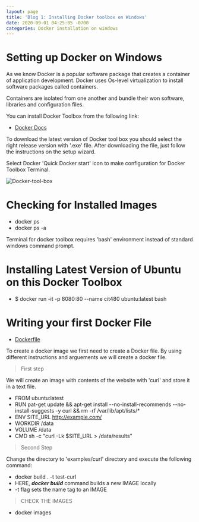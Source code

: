 ```yaml
---
layout: page
title: 'Blog 1: Installing Docker toolbox on Windows'
date: 2020-09-01 04:25:05 -0700
categories: Docker installation on windows
---
```


# Setting up Docker on Windows
As we know Docker is a popular software package that creates a container of application development. Docker uses
Os-level virtualization to install software packages called containers. 

Containers are isolated from one another and bundle their won software, libraries and configuration files.

You can install Docker Toolbox from the following link:
 * [Docker Docs](https://docs.docker.com/toolbox/toolbox_install_windows/)

To download the latest version of Docker tool box you should select the right release version
with '.exe' file. After downloading the file, just follow the instructions on the setup wizard.

Select Docker 'Quick Docker start' icon to make configuration for Docker Toolbox Terminal.

![Docker-tool-box](/assets/images/fall_20/blog_1/docker_toolbox.png)

# Checking for Installed Images 
 * docker ps
 * docker ps -a 

Terminal for docker toolbox requires 'bash' environment instead of standard windows command prompt. 

# Installing Latest Version of Ubuntu on this Docker Toolbox
 * $ docker run -it -p 8080:80 --name cit480 ubuntu:latest bash

# Writing your first Docker File
 * [Dockerfile](https://djangostars.com/blog/what-is-docker-and-how-to-use-it-with-python/)

To create a docker image we first need to create a Docker file. By using different instructions
and arguements we will create a docker file. 

>First step

We will create an image with contents of the website with 'curl' and store it in a text file. 
 * FROM ubuntu:latest
 * RUN pat-get update && apt-get install --no-install-recommends --no-install-suggests -y curl
   && rm -rf /var/lib/apt/lists/*
 * ENV SITE_URL http://example.com/
 * WORKDIR /data
 * VOLUME /data
 * CMD sh -c "curl -Lk $SITE_URL > /data/results"

> Second Step

Change the directory to 'examples/curl' directory and execute the following command:
 * docker build . -t test-curl
 * HERE, ***docker build*** command builds a new IMAGE locally
 * -t flag sets the name tag to an IMAGE

> CHECK THE IMAGES
 * docker images   

